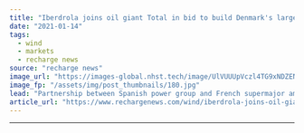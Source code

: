 ```yaml
---
title: "Iberdrola joins oil giant Total in bid to build Denmark's largest offshore wind farm"
date: "2021-01-14"
tags: 
  - wind
  - markets
  - recharge news
source: "recharge news"
image_url: "https://images-global.nhst.tech/image/UlVUUUpVczl4TG9xNDZENUdSdDJMd2JBUEdCdmh4b1l5dlU4cDZKYmRxYz0=/nhst/binary/bb5c513f279c1c579d6c32acfb546be6"
image_fp: "/assets/img/post_thumbnails/180.jpg"
lead: "Partnership between Spanish power group and French supermajor among six bidders for $2.4bn Thor project in North Sea"
article_url: "https://www.rechargenews.com/wind/iberdrola-joins-oil-giant-total-in-bid-to-build-denmarks-largest-offshore-wind-farm/2-1-944450"
---
```


---
